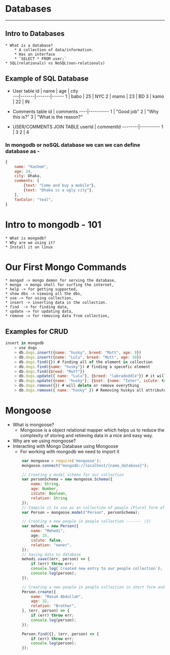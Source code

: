 # Databases
-----------
## Intro to Databases
	* What is a database?
		* A collection of data/information.
		* Has an interface
		* `SELECT * FROM user;`
	* SQL(relationals) vs NoSQL(non-relationals)


## Example of SQL Database
* User table
id |  name |  age  |  city  
---|-------|-------|------
1  |  babo |  25   |  NYC
2  |  mamo |  23   |  BD
3  |  kamo |  22   |  IN


* Comments table
id  |  comments
----|----------
1   |  "Good job"
2   |  "Why this is?"
3   |  "What is the reason?"


* USER/COMMENTS JOIN TABLE
userId  |  commentId
--------|----------
1	|  3
2       |  4


### In mongodb or noSQL database we can we can define database as -
```js
{
	name: "Kashem",
	age: 24,
	city: Dhaka,
	comments: [
		{text: "Come and buy a mobile"},
		{text: "Dhaka is a ugly city"},
	],
	favColor: "teal",
}
```

# Intro to mongodb - 101
	* What is mongodb?
	* Why are we using it?
	* Install it on linux


# Our First Mongo Commands
	* mongod -> mongo demon for serving the database,
	* mongo -> mongo shell for surfing the internet,
	* help -> for getting supported,
	* show dbs -> viewing all the dbs,
	* use -> for using collection, 
	* insert -> inserting data in the collection.
	* find  -> for finding data,
	* update -> for updating data,
	* remove -> for removing data from collection,

## Examples for CRUD
```js
insert in mongodb
	> use dogs
	> db.dogs.insert({name: "husky", breed: "Mutt", age: 9})
	> db.dogs.insert({name: "Lulu", breed: "Mutt", age: 10})
	> db.dogs.find({}) # finding all of the element in collection
	> db.dogs.find({name: "husky"}) # finding a specefic element
	> db.dogs.find({breed: "Mutt"})
	> db.dogs.update({ name: "Lulu"}, {breed: "labradoddle"}) # it will only update breed and the name has gone forever which is not appropriate so we need to re modify the mongo command for updating a specefic item
	> db.dogs.update({name: "husky"}, {$set: {name: "Tater", isCute: true}})
	> db.dogs.remove({}) # will delete or remove everything
	> db.dogs.remove({ name: "husky" }) # Removing huskys all attributes
```

# Mongoose
* What is mongoose?
	* Mongoose is a object relational mapper which helps us to reduce the complexity of storing and retieving data in a nice and easy way.
* Why are we using mongoose?
* Interacting with Mongo Database using Mongoose
	* For working with mongodb we need to import it
	```js
		var mongoose = require('mongoose');
		mongoose.connect("mongodb://localhost/{name_database}");

		// Creating a model schema for our collection
		var personSchema = new mongoose.Schema({
			name: String,
			age: Number,
			isCute: Boolean,
			relation: String
		});
		// Compile it to use as an collection of people (Plural form of Person)
		var Person = mongoose.model("Person", personSchema);

		// Creating a new people in people collection ------- (1)
		var mehedi = new Person({
			name: "Mehedi",
			age; 25,
			isCute: false,
			relation: "owner",
		});
		// Saving data to database
		mehedi.save((err, person) => {
			if (err) throw err;
			console.log(`Created new entry to our people collection`);
			console.log(person);
		});

		// Creating a new people in people collection in short form and we need not to use save method------- (2)
		Person.create({
			name: "Masum Abdullah", 
			age: 32,
			relation: "Brother",
		}, (err, person) => {
			if (err) throw err;
			console.log(person);
		});

		Person.find({}, (err, person) => {
			if (err) throw err;
			console.log(person);
		});
``` 













